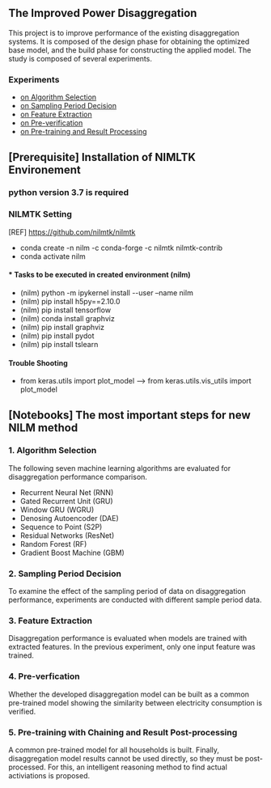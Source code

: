## The Improved Power Disaggregation
This project is to improve performance of the existing disaggregation systems.
It is composed of the design phase for obtaining the optimized base model, and the build phase for constructing the applied model.
The study is composed of several experiments.

### Experiments
- [on Algorithm Selection](#action1)
- [on Sampling Period Decision](#action2)
- [on Feature Extraction](#action3)
- [on Pre-verification](#action4)
- [on Pre-training and Result Processing](#action5)

## [Prerequisite] Installation of NIMLTK Environement

### python version 3.7 is required



### NILMTK Setting 
[REF] https://github.com/nilmtk/nilmtk
-	conda create -n nilm -c conda-forge -c nilmtk nilmtk-contrib
-	conda activate nilm


#### * Tasks to be executed in created environment (nilm)
-	(nilm) python -m ipykernel install --user –name nilm
-	(nilm) pip install h5py==2.10.0
-	(nilm) pip install tensorflow
-	(nilm) conda install graphviz
-	(nilm) pip install graphviz
-	(nilm) pip install pydot
-	(nilm) pip install tslearn

#### Trouble Shooting
-	from keras.utils import plot_model --> from keras.utils.vis_utils import plot_model

## [Notebooks] The most important steps for new NILM method

### <a name="action1" /> 1. Algorithm Selection
The following seven machine learning algorithms are evaluated for disaggregation performance comparison.
- Recurrent Neural Net (RNN)
- Gated Recurrent Unit (GRU)
- Window GRU (WGRU)
- Denosing Autoencoder (DAE)
- Sequence to Point (S2P)
- Residual Networks (ResNet)
- Random Forest (RF)
- Gradient Boost Machine (GBM)

### <a name="action2" /> 2. Sampling Period Decision
To examine the effect of the sampling period of data on disaggregation performance, experiments are conducted with different sample period data.

### <a name="action3" /> 3. Feature Extraction
Disaggregation performance is evaluated when models are trained with extracted features. In the previous experiment, only one input feature was trained.

### <a name="action4" /> 4. Pre-verfication
Whether the developed disaggregation model can be built as a common pre-trained model showing the similarity between electricity consumption is verified.

### <a name="action5" /> 5. Pre-training with Chaining and Result Post-processing
A common pre-trained model for all households is built. Finally, disaggregation model results cannot be used directly, so they must be post-processed. For this, an intelligent reasoning method to find actual activiations is proposed.
